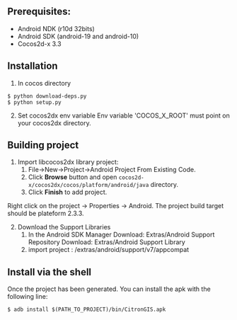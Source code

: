 ## Prerequisites:

* Android NDK (r10d 32bits)
* Android SDK (android-19 and android-10)
* Cocos2d-x 3.3

## Installation

   1. In cocos directory
``` shell
$ python download-deps.py
$ python setup.py
```
   2. Set cocos2dx env variable
Env variable 'COCOS_X_ROOT' must point on your cocos2dx directory.

## Building project
		
1. Import libcocos2dx library project:
	1. File->New->Project->Android Project From Existing Code.
	2. Click **Browse** button and open `cocos2d-x/cocos2dx/cocos/platform/android/java` directory.
	3. Click **Finish** to add project.

Right click on the project -> Properties -> Android.
The project build target should be plateform 2.3.3.

2. Download the Support Libraries
	1. In the Android SDK Manager
Download: Extras/Android Support Repository
Download: Extras/Android Support Library
	2. import project : <sdk>/extras/android/support/v7/appcompat

## Install via the shell

Once the project has been generated.
You can install the apk with the following line:
``` shell
$ adb install $(PATH_TO_PROJECT)/bin/CitronGIS.apk
```
